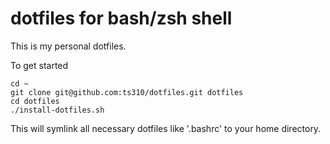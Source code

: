 # dotfiles for bash/zsh shell #

This is my personal dotfiles.

To get started

	cd ~
	git clone git@github.com:ts310/dotfiles.git dotfiles
	cd dotfiles
	./install-dotfiles.sh

This will symlink all necessary dotfiles like '.bashrc' to your home directory.
